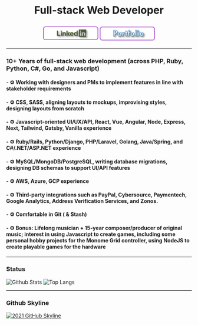 

<h1 align="center">Full-stack Web Developer</h1>

###
<p align="center">
    <a href="https://www.linkedin.com/in/nicholas-dentry-27269b222/" target="_blank" rel="noopener noreferrer"><img align="center" src="Assets/LinkedinBtn.png" width="150px" /></a>
    <a href="https://NicholasDentry.github.io" target="_blank" rel="noopener noreferrer"><img align="center" src="Assets/PortfolioBtn.png" width="150px" /></a>
</p>

---
### 10+ Years of full-stack web development (across PHP, Ruby, Python, C#, Go, and Javascript)
#### - ⚙️ Working with designers and PMs to implement features in line with stakeholder requirements
#### - ⚙️ CSS, SASS, aligning layouts to mockups, improvising styles, designing layouts from scratch
#### - ⚙️ Javascript-oriented UI/UX/API, React, Vue, Angular, Node, Express, Next, Tailwind, Gatsby, Vanilla experience
#### - ⚙️ Ruby/Rails, Python/Django, PHP/Laravel, Golang, Java/Spring, and C#/.NET/ASP.NET experience
#### - ⚙️ MySQL/MongoDB/PostgreSQL, writing database migrations, designing DB schemas to support UI/API features
#### - ⚙️ AWS, Azure, GCP experience
#### - ⚙️ Third-party integrations such as PayPal, Cybersource, Paymentech, Google Analytics, Address Verification Services, and Zonos.
#### - ⚙️ Comfortable in Git ( & Stash)
#### - ⚙️ Bonus: Lifelong musician + 15-year composer/producer of original music; interest in using Javascript to create games, including some personal hobby projects for the Monome Grid controller, using NodeJS to create playable games for the hardware

---
### Status
![Github Stats](https://github-readme-stats.vercel.app/api?username=NicholasDentry&count_private=true&show_icons=true&include_all_commits=true)
![Top Langs](https://github-readme-stats.vercel.app/api/top-langs/?username=NicholasDentry&hide=TeX&layout=compact)

---
### Github Skyline
<a href="https://skyline.github.com/NicholasDentry/2021" title="2021 GitHub Skyline"><img src="https://skyline.github.com/NicholasDentry/2021.png" alt="2021 GitHub Skyline" width="50%" /></a>
